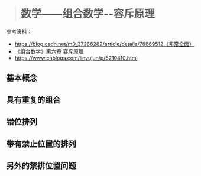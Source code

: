 > # 数学——组合数学--容斥原理

参考资料：

* https://blog.csdn.net/m0_37286282/article/details/78869512（非常全面）
* 《组合数学》第六章 容斥原理
* https://www.cnblogs.com/linyujun/p/5210410.html



## 基本概念



## 具有重复的组合



## 错位排列



## 带有禁止位置的排列



## 另外的禁排位置问题

